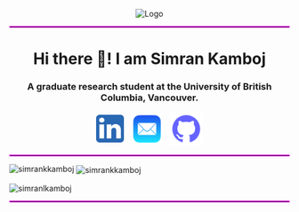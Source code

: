 <p align="center">
  <img src="https://github.com/SimranKKamboj/SimranKKamboj/blob/main/logo.gif" alt="Logo" style="width: 800px; max-width: 100%; height: auto;">
</p>


<hr style="border: 1px solid #ff00ff;">

<h1 align="center">Hi there 👋! I am Simran Kamboj</h1>
<h3 align="center">A graduate research student at the University of British Columbia, Vancouver.</h3>

<p align="center">
  <a href="https://www.linkedin.com/in/simran-kaur-kamboj/" style="display: inline-block; margin-right: 10px; vertical-align: middle;">
    <img width="50" height="50" src="https://github.com/SimranKKamboj/SimranKKamboj/blob/main/linkedin_logo.png" alt="LinkedIn Logo"/>
  </a>
  <a href="mailto:simran@phas.ubc.ca" style="display: inline-block; margin-right: 10px; vertical-align: middle;">
    <img width="55" height="55" src="https://github.com/SimranKKamboj/SimranKKamboj/blob/main/email_logo.png" alt="Email Logo"/>
  </a>
  <a href="https://github.com/SimranKKamboj" style="display: inline-block; vertical-align: middle;">
    <img width="60" height="60" src="https://github.com/SimranKKamboj/SimranKKamboj/blob/main/githubt_logo.png" alt="Github Logo"/>
  </a>
</p>

<hr style="border: 1px solid #ff00ff;">

<p><img align="left" src="https://github-readme-stats.vercel.app/api/top-langs?username=simrankkamboj&show_icons=true&locale=en&layout=compact&theme=vision-friendly-dark" alt="simrankkamboj" /></p>

<p>&nbsp;<img align="center" src="https://github-readme-stats.vercel.app/api?username=simrankkamboj&show_icons=true&locale=en&theme=vision-friendly-dark" alt="simrankkamboj" /></p>

<p><img align="center" src="https://github-readme-streak-stats.herokuapp.com/?user=simrankkamboj&&theme=vision-friendly-dark" alt="simranlkamboj" /></p>
<hr style="border: 1px solid #ff00ff;">
<!--
**SimranKKamboj/SimranKKamboj** is a ✨ _special_ ✨ repository because its `README.md` (this file) appears on your GitHub profile.

Here are some ideas to get you started:

- 🔭 I’m currently working on ...
- 🌱 I’m currently learning ...
- 👯 I’m looking to collaborate on ...
- 🤔 I’m looking for help with ...
- 💬 Ask me about ...
- 📫 How to reach me: ...
- 😄 Pronouns: ...
- ⚡ Fun fact: ...
-->
